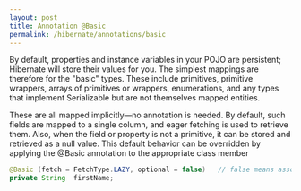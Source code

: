 ```yaml
---
layout: post
title: Annotation @Basic
permalink: /hibernate/annotations/basic
---
```


By default, properties and instance variables in your POJO are persistent; Hibernate will store their values for you. The simplest mappings are therefore for the "basic" types. These include primitives, primitive wrappers, arrays of primitives or wrappers, enumerations, and any types that implement Serializable but are not themselves mapped entities.

These are all mapped implicitly—no annotation is needed. By default, such fields are mapped to a single column, and eager fetching is used to retrieve them. Also, when the field or property is not a primitive, it can be stored and retrieved as a null value. This default behavior can be overridden by applying the @Basic annotation to the appropriate class member

```java
@Basic (fetch = FetchType.LAZY, optional = false)	// false means associated column should be created NOT NULL
private String  firstName;
```
